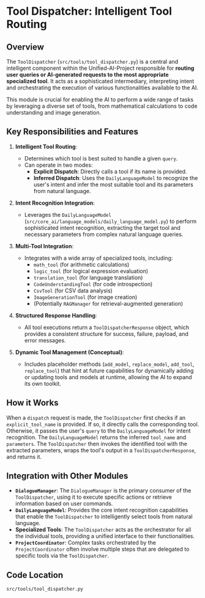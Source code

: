 # Tool Dispatcher: Intelligent Tool Routing

## Overview

The `ToolDispatcher` (`src/tools/tool_dispatcher.py`) is a central and intelligent component within the Unified-AI-Project responsible for **routing user queries or AI-generated requests to the most appropriate specialized tool**. It acts as a sophisticated intermediary, interpreting intent and orchestrating the execution of various functionalities available to the AI.

This module is crucial for enabling the AI to perform a wide range of tasks by leveraging a diverse set of tools, from mathematical calculations to code understanding and image generation.

## Key Responsibilities and Features

1.  **Intelligent Tool Routing**: 
    *   Determines which tool is best suited to handle a given `query`.
    *   Can operate in two modes:
        *   **Explicit Dispatch**: Directly calls a tool if its name is provided.
        *   **Inferred Dispatch**: Uses the `DailyLanguageModel` to recognize the user's intent and infer the most suitable tool and its parameters from natural language.

2.  **Intent Recognition Integration**: 
    *   Leverages the `DailyLanguageModel` (`src/core_ai/language_models/daily_language_model.py`) to perform sophisticated intent recognition, extracting the target tool and necessary parameters from complex natural language queries.

3.  **Multi-Tool Integration**: 
    *   Integrates with a wide array of specialized tools, including:
        *   `math_tool` (for arithmetic calculations)
        *   `logic_tool` (for logical expression evaluation)
        *   `translation_tool` (for language translation)
        *   `CodeUnderstandingTool` (for code introspection)
        *   `CsvTool` (for CSV data analysis)
        *   `ImageGenerationTool` (for image creation)
        *   (Potentially `RAGManager` for retrieval-augmented generation)

4.  **Structured Response Handling**: 
    *   All tool executions return a `ToolDispatcherResponse` object, which provides a consistent structure for success, failure, payload, and error messages.

5.  **Dynamic Tool Management (Conceptual)**: 
    *   Includes placeholder methods (`add_model`, `replace_model`, `add_tool`, `replace_tool`) that hint at future capabilities for dynamically adding or updating tools and models at runtime, allowing the AI to expand its own toolkit.

## How it Works

When a `dispatch` request is made, the `ToolDispatcher` first checks if an `explicit_tool_name` is provided. If so, it directly calls the corresponding tool. Otherwise, it passes the user's `query` to the `DailyLanguageModel` for intent recognition. The `DailyLanguageModel` returns the inferred `tool_name` and `parameters`. The `ToolDispatcher` then invokes the identified tool with the extracted parameters, wraps the tool's output in a `ToolDispatcherResponse`, and returns it.

## Integration with Other Modules

-   **`DialogueManager`**: The `DialogueManager` is the primary consumer of the `ToolDispatcher`, using it to execute specific actions or retrieve information based on user commands.
-   **`DailyLanguageModel`**: Provides the core intent recognition capabilities that enable the `ToolDispatcher` to intelligently select tools from natural language.
-   **Specialized Tools**: The `ToolDispatcher` acts as the orchestrator for all the individual tools, providing a unified interface to their functionalities.
-   **`ProjectCoordinator`**: Complex tasks orchestrated by the `ProjectCoordinator` often involve multiple steps that are delegated to specific tools via the `ToolDispatcher`.

## Code Location

`src/tools/tool_dispatcher.py`
